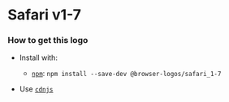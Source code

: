 # Safari v1-7

### How to get this logo

* Install with:
  * [`npm`](https://www.npmjs.com/): `npm install --save-dev @browser-logos/safari_1-7`

* Use [`cdnjs`](https://cdnjs.com/libraries/browser-logos)
